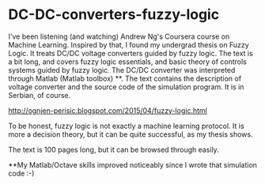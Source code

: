 # DC-DC-converters-fuzzy-logic

I've been listening (and watching) Andrew Ng's Coursera course on Machine Learning. Inspired by that, I found my undergrad thesis on Fuzzy Logic. It treats DC/DC voltage converters guided by fuzzy logic. The text is a bit long, and covers fuzzy logic essentials, and basic theory of controls systems guided by fuzzy logic. The DC/DC converter was interpreted through Matlab (Matlab toolbox) **. The text contains the description of voltage converter and the source code of the simulation program. It is in Serbian, of course. 

http://ognjen-perisic.blogspot.com/2015/04/fuzzy-logic.html

To be honest, fuzzy logic is not exactly a machine learning protocol. It is more a decision theory, but it can be quite successful, as my thesis shows. 

The text is 100 pages long, but it can be browsed through easily.

**My Matlab/Octave skills improved noticeably since I wrote that simulation code :-)
